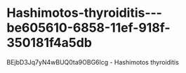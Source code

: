 # Hashimotos-thyroiditis---be605610-6858-11ef-918f-350181f4a5db
BEjbD3Jq7yN4wBUQ0ta9OBG6lcg - Hashimotos thyroiditis
